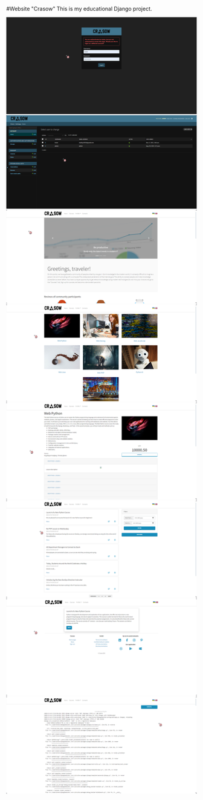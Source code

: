 #Website "Crasow"
This is my educational Django project.

![Getting Started](./project_photos/admin_login.png)
![Getting Started](./project_photos/admin_panel.png)
![Getting Started](./project_photos/main.png)
![Getting Started](./project_photos/courses.png)
![Getting Started](./project_photos/course_detail.png)
![Getting Started](./project_photos/news.png)
![Getting Started](./project_photos/news_detail.png)
![Getting Started](./project_photos/logs.png)
